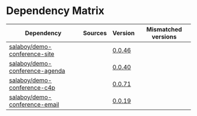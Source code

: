 # Dependency Matrix

Dependency | Sources | Version | Mismatched versions
---------- | ------- | ------- | -------------------
[salaboy/demo-conference-site](https://github.com/salaboy/demo-conference-site) |  | [0.0.46](https://github.com/salaboy/demo-conference-site/releases/tag/v0.0.46) | 
[salaboy/demo-conference-agenda](https://github.com/salaboy/demo-conference-agenda) |  | [0.0.40](https://github.com/salaboy/demo-conference-agenda/releases/tag/v0.0.40) | 
[salaboy/demo-conference-c4p](https://github.com/salaboy/demo-conference-c4p) |  | [0.0.71](https://github.com/salaboy/demo-conference-c4p/releases/tag/v0.0.71) | 
[salaboy/demo-conference-email](https://github.com/salaboy/demo-conference-email) |  | [0.0.19](https://github.com/salaboy/demo-conference-email/releases/tag/v0.0.19) | 

